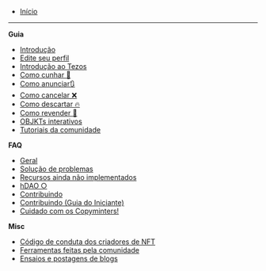 * [Início](https://github.com/hicetnunc2000/hicetnunc/wiki/PT:Home)

***

**Guia**
* [Introdução](https://github.com/hicetnunc2000/hicetnunc/wiki/PT:Introduction)
* [Edite seu perfil](https://github.com/hicetnunc2000/hicetnunc/wiki/PT:Edit-your-profile)
* [Introdução ao Tezos](https://github.com/hicetnunc2000/hicetnunc/wiki/PT:Getting-Started-with-Tezos)
* [Como cunhar 🌿](https://github.com/hicetnunc2000/hicetnunc/wiki/PT:How-to-mint)
* [Como anunciar🔃](https://github.com/hicetnunc2000/hicetnunc/wiki/PT:How-to-swap)
* [Como cancelar ❌](https://github.com/hicetnunc2000/hicetnunc/wiki/PT:Como-Cancelar)
* [Como descartar 🔥](https://github.com/hicetnunc2000/hicetnunc/wiki/PT:Como-Descartar)
* [Como revender 🏪](https://github.com/hicetnunc2000/hicetnunc/wiki/PT:How-to-resell)
* [OBJKTs interativos](https://github.com/hicetnunc2000/hicetnunc/wiki/PT:Interactive-OBJKTs)
* [Tutoriais da comunidade](https://github.com/hicetnunc2000/hicetnunc/wiki/PT:Community-tutorials)

**FAQ**
* [Geral](https://github.com/hicetnunc2000/hicetnunc/wiki/PT:General)
* [Solução de problemas](https://github.com/hicetnunc2000/hicetnunc/wiki/PT:Troubleshooting)
* [Recursos ainda não implementados](https://github.com/hicetnunc2000/hicetnunc/wiki/PT:Features-not-yet-implemented)
* [hDAO ○](https://github.com/hicetnunc2000/hicetnunc/wiki/PT:hDAO)
* [Contribuindo](https://github.com/hicetnunc2000/hicetnunc/wiki/PT:Contributing)
* [Contribuindo (Guia do Iniciante)](https://github.com/hicetnunc2000/hicetnunc/wiki/PT:Contributing-Beginners-Guide)
* [Cuidado com os Copyminters!](https://github.com/hicetnunc2000/hicetnunc/wiki/PT:Beware-copyminters!)

**Misc**
* [Código de conduta dos criadores de NFT](https://github.com/hicetnunc2000/hicetnunc/wiki/PT:NFT-Creators-Code-of-Conduct)
* [Ferramentas feitas pela comunidade](https://github.com/hicetnunc2000/hicetnunc/wiki/PT:Tools-made-by-the-community)
* [Ensaios e postagens de blogs](https://github.com/hicetnunc2000/hicetnunc/wiki/PT:Essays-blogs)
